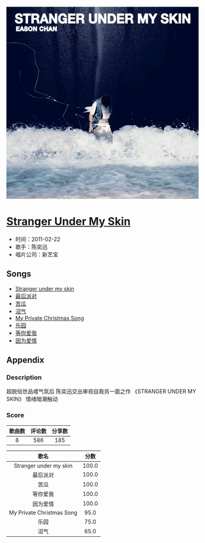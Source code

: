 <p align="center">
	<img src="imgs/stranger_under_my_skin.jpg" alt="album_img" />
</p>

# [Stranger Under My Skin](https://music.163.com/album?id=6355)

* 时间：2011-02-22
* 歌手：陈奕迅
* 唱片公司：新艺宝
## Songs

* [Stranger under my skin](songs/stranger_under_my_skin_64283/README.md)
* [最后派对](songs/最后派对_64288/README.md)
* [苦瓜](songs/苦瓜_64293/README.md)
* [沼气](songs/沼气_64298/README.md)
* [My Private Christmas Song](songs/my_private_christmas_song_64303/README.md)
* [乐园](songs/乐园_64306/README.md)
* [等你爱我](songs/等你爱我_64312/README.md)
* [因为爱情](songs/因为爱情_64317/README.md)
## Appendix

### Description

超脱俗世品嚐气氛后
陈奕迅交出审视自我另一面之作
《STRANGER UNDER MY SKIN》 情绪暗潮触动

### Score

|歌曲数|评论数|分享数|
|:---:|:---:|:---:|
|8|586|185|

|歌名|分数|
|:---:|:---:|
|Stranger under my skin|100.0
|最后派对|100.0
|苦瓜|100.0
|等你爱我|100.0
|因为爱情|100.0
|My Private Christmas Song|95.0
|乐园|75.0
|沼气|65.0
